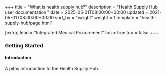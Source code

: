 +++
title = "What is health supply hub?"
description = "Health Supply Hub user documentation."
date = 2025-05-01T08:00:00+00:00
updated = 2021-05-01T08:00:00+00:00
sort_by = "weight"
weight = 1
template = "health-supply-hub/page.html"

[extra]
lead = "Integrated Medical Procurement"
toc = true
top = false
+++

### Getting Started

#### Introduction

A pithy introduction to the Health Supply Hub.
